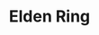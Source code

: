 ---
title: "Elden Ring"
link: "https://store.steampowered.com/app/1245620/ELDEN_RING/"
cover: https://image.api.playstation.com/vulcan/img/rnd/202111/0506/hcFeWRVGHYK72uOw6Mn6f4Ms.jpg
releaseDate: "2022/02/25"
---
